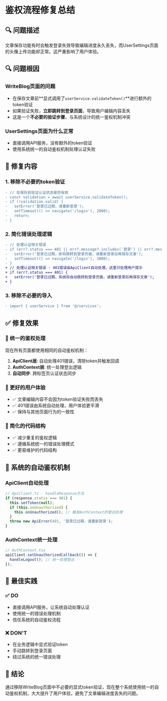 # 鉴权流程修复总结

## 🔍 问题描述

文章保存功能有时会触发登录失效导致编辑进度永久丢失，而UserSettings页面的头像上传功能却正常。这严重影响了用户体验。

## 🔍 问题根因

### WriteBlog页面的问题
- 在保存文章前**显式调用了`userService.validateToken()`**进行额外的token验证
- 如果验证失败，**立即跳转到登录页面**，导致用户编辑内容丢失
- 这是一个**不必要的验证步骤**，与系统设计的统一鉴权机制冲突

### UserSettings页面为什么正常
- 直接调用API服务，没有额外的token验证
- 使用系统统一的自动鉴权机制处理认证失败

## 🔧 修复内容

### 1. 移除不必要的token验证
```diff
- // 在保存前验证认证状态是否有效
- const validation = await userService.validateToken();
- if (!validation.valid) {
-   setError('登录已过期，请重新登录');
-   setTimeout(() => navigate('/login'), 2000);
-   return;
- }
```

### 2. 简化错误处理逻辑
```diff
- // 处理认证相关错误
- if (err?.status === 401 || err?.message?.includes('登录') || err?.message?.includes('认证') || err?.message?.includes('token')) {
-   setError('登录已过期，即将跳转到登录页面，请重新登录后再保存文章');
-   setTimeout(() => navigate('/login'), 3000);
- }
+ // 处理认证相关错误 - 401错误由ApiClient自动处理，这里只处理用户提示
+ if (err?.status === 401) {
+   setError('登录已过期，系统将自动跳转到登录页面，请重新登录后再保存文章');
+ }
```

### 3. 移除不必要的导入
```diff
- import { userService } from '@/services';
```

## ✅ 修复效果

### 🎯 统一的鉴权处理
现在所有页面都使用相同的自动鉴权机制：
1. **ApiClient层**: 自动处理401错误，清除token并触发回调
2. **AuthContext层**: 统一处理登出逻辑
3. **自动同步**: 跨标签页认证状态同步

### 🎯 更好的用户体验
- ✅ 文章编辑内容不会因为token验证失败而丢失
- ✅ 401错误由系统自动处理，用户体验更平滑
- ✅ 保持与其他页面行为的一致性

### 🎯 简化的代码结构
- ✅ 减少重复的鉴权逻辑
- ✅ 遵循系统统一的错误处理模式
- ✅ 更易维护的代码结构

## 🔧 系统的自动鉴权机制

### ApiClient自动处理
```typescript
// ApiClient.ts - handleResponse方法
if (response.status === 401) {
  this.setToken(null);
  if (this.onUnauthorized) {
    this.onUnauthorized(); // 触发AuthContext的登出处理
  }
  throw new ApiError(401, '登录已过期，请重新登录');
}
```

### AuthContext统一处理
```typescript
// AuthContext.tsx
apiClient.setUnauthorizedCallback(() => {
  handleLogout(); // 统一处理登出
});
```

## 📝 最佳实践

### ✅ DO
- 直接调用API服务，让系统自动处理认证
- 使用统一的错误处理机制
- 信任系统的自动鉴权流程

### ❌ DON'T  
- 在业务逻辑中显式验证token
- 手动跳转到登录页面
- 绕过系统的统一错误处理

## 🎯 结论

通过移除WriteBlog页面中不必要的显式token验证，现在整个系统使用统一的自动鉴权机制，大大提升了用户体验，避免了文章编辑进度丢失的问题。 